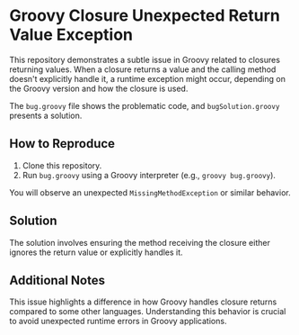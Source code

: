 # Groovy Closure Unexpected Return Value Exception

This repository demonstrates a subtle issue in Groovy related to closures returning values.  When a closure returns a value and the calling method doesn't explicitly handle it, a runtime exception might occur, depending on the Groovy version and how the closure is used.

The `bug.groovy` file shows the problematic code, and `bugSolution.groovy` presents a solution.

## How to Reproduce

1. Clone this repository.
2. Run `bug.groovy` using a Groovy interpreter (e.g., `groovy bug.groovy`).

You will observe an unexpected `MissingMethodException` or similar behavior.

## Solution

The solution involves ensuring the method receiving the closure either ignores the return value or explicitly handles it.

## Additional Notes

This issue highlights a difference in how Groovy handles closure returns compared to some other languages. Understanding this behavior is crucial to avoid unexpected runtime errors in Groovy applications.